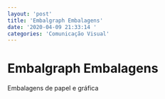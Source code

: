 ```yaml
---
layout: 'post'
title: 'Embalgraph Embalagens'
date: '2020-04-09 21:33:14 '
categories: 'Comunicação Visual'
---
```


# Embalgraph Embalagens

Embalagens de papel e gráfica
